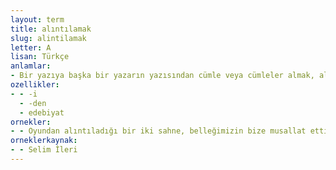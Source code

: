 ```yaml
---
layout: term
title: alıntılamak
slug: alintilamak
letter: A
lisan: Türkçe
anlamlar:
- Bir yazıya başka bir yazarın yazısından cümle veya cümleler almak, alıntı yapmak; aktarmak, iktibas etmek
ozellikler:
- - -i
  - -den
  - edebiyat
ornekler:
- - Oyundan alıntıladığı bir iki sahne, belleğimizin bize musallat ettiği iz düşümlerden oluşmadır.
orneklerkaynak:
- - Selim İleri
---
```

